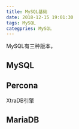 ```yaml
---
title: MySQL基础
date: 2018-12-15 19:01:30
tags: MySQL
categpries: MySQL
---
```

MySQL有三种版本，

<!-- more -->

## MySQL ##


## Percona ##


XtraDB引擎


## MariaDB ##